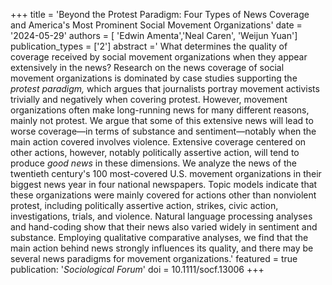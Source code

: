 +++
title = 'Beyond the Protest Paradigm: Four Types of News Coverage and America's Most Prominent Social Movement Organizations'
date = '2024-05-29'
authors = [ 'Edwin Amenta','Neal Caren', 'Weijun Yuan']
publication_types = ['2']
abstract =' What determines the quality of coverage received by social movement organizations when they appear extensively in the news? Research on the news coverage of social movement organizations is dominated by case studies supporting the *protest paradigm,* which argues that journalists portray movement activists trivially and negatively when covering protest. However, movement organizations often make long-running news for many different reasons, mainly not protest. We argue that some of this extensive news will lead to worse coverage—in terms of substance and sentiment—notably when the main action covered involves violence. Extensive coverage centered on other actions, however, notably politically assertive action, will tend to produce *good news* in these dimensions. We analyze the news of the twentieth century's 100 most-covered U.S. movement organizations in their biggest news year in four national newspapers. Topic models indicate that these organizations were mainly covered for actions other than nonviolent protest, including politically assertive action, strikes, civic action, investigations, trials, and violence. Natural language processing analyses and hand-coding show that their news also varied widely in sentiment and substance. Employing qualitative comparative analyses, we find that the main action behind news strongly influences its quality, and there may be several news paradigms for movement organizations.'
featured = true
publication: '*Sociological Forum*'
doi = 10.1111/socf.13006
+++